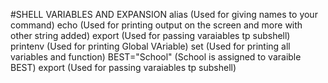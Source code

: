 #SHELL VARIABLES AND EXPANSION
alias (Used for giving names to your command)
echo (Used for printing output on the screen and more with other string added)
export (Used for passing varaiables tp subshell)
printenv (Used for printing Global VAriable)
set (Used for printing all variables and function)
BEST="School" (School is assigned to varaible BEST)
export (Used for passing varaiables tp subshell)
